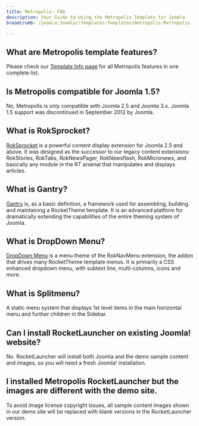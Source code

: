 ```yaml
---
title: Metropolis: FAQ
description: Your Guide to Using the Metropolis Template for Joomla
breadcrumb: /joomla:Joomla/!templates:Templates/metropolis:Metropolis

---
```


What are Metropolis template features?
-----
Please check our [Template Info page][features] for all Metropolis features in one complete list.

Is Metropolis compatible for Joomla 1.5?
-----
No, Metropolis is only compatible with Joomla 2.5 and Joomla 3.x. Joomla 1.5 support was discontinued in September 2012 by Joomla.

What is RokSprocket?
-----
[RokSprocket][roksprocket] is a powerful content display extension for Joomla 2.5 and above. It was designed as the successor to our legacy content extensions: RokStories, RokTabs, RokNewsPager, RokNewsflash, RokMicronews, and basically any module in the RT arsenal that manipulates and displays articles.

What is Gantry?
-----
[Gantry][gantry] is, as a basic definition, a framework used for assembling, building and maintaining a RocketTheme template. It is an advanced platform for dramatically extending the capabilities of the entire theming system of Joomla.

What is DropDown Menu?
-----
[DropDown Menu][dropdown] is a menu theme of the RokNavMenu extension, the addon that drives many RocketTheme template menus. It is primarily a CSS enhanced dropdown menu, with subtext line, multi-columns, icons and more.

What is Splitmenu?
-----
A static menu system that displays 1st level items in the main horizontal menu and further children in the Sidebar.

Can I install RocketLauncher on existing Joomla! website?
-----
No. RocketLauncher will install both Joomla and the demo sample content and images, so you will need a fresh Joomla! installation.

I installed Metropolis RocketLauncher but the images are different with the demo site.
-----
To avoid image license copyright issues, all sample content images shown in our demo site will be replaced with blank versions in the RocketLauncher version.

[gantry]: http://gantry.org/
[features]: http://demo.rockettheme.com/joomla-templates/metropolis/features
[font]: http://www.fontsquirrel.com/fonts/ubuntu
[forum]: http://www.rockettheme.com/forum/joomla-template-metropolis
[roksprocket]: http://www.rockettheme.com/joomla/extensions/roksprocket
[dropdown]: http://demo.rockettheme.com/joomla-templates/metropolis/features/menu-options
[splitmenu]: http://demo.rockettheme.com/joomla-templates/metropolis/features/menu-options
[extensions]: http://demo.rockettheme.com/joomla-templates/metropolis/features/extensions